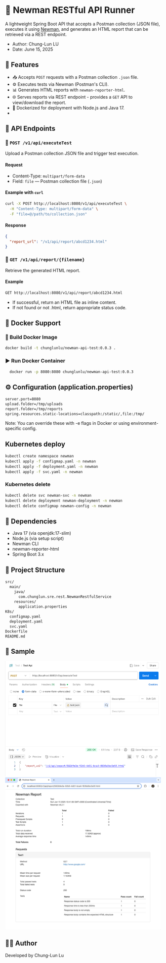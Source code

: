 # 🧪 Newman RESTful API Runner
A lightweight Spring Boot API that accepts a Postman collection (JSON file), executes it using [Newman](https://www.npmjs.com/package/newman), and generates an HTML report that can be retrieved via a REST endpoint.

- Author: Chung-Lun LU
- Date: June 15, 2025

## 🚀 Features
- 📥 Accepts `POST` requests with a Postman collection `.json` file.
- ⚙️ Executes tests via Newman (Postman's CLI).
- 📊 Generates HTML reports with `newman-reporter-html`.
- 🌐 Serves reports via REST endpoint - provides a `GET` API to view/download the report.
- 🐳 Dockerized for deployment with Node.js and Java 17.
- 

## 📡 API Endpoints

### 🔹 `POST /v1/api/executeTest`
Upload a Postman collection JSON file and trigger test execution.

#### Request
- Content-Type: `multipart/form-data`
- Field: `file` — Postman collection file (`.json`)

#### Example with `curl`
```bash
curl -X POST http://localhost:8080/v1/api/executeTest \
  -H "Content-Type: multipart/form-data" \
  -F "file=@/path/to/collection.json"
```

#### Response
```json
{
  "report_url": "/v1/api/report/abcd1234.html"
}
```

### 🔹 `GET /v1/api/report/{filename}`
Retrieve the generated HTML report.
#### Example
```bash
GET http://localhost:8080/v1/api/report/abcd1234.html
```
- If successful, return an HTML file as inline content.
- If not found or not .html, return appropriate status code.

## 🐳 Docker Support

### 🔧 Build Docker Image
```bash
docker build -t chunglunlu/newman-api-test:0.0.3 .
```
### ▶️ Run Docker Container
```bash
  docker run -p 8080:8080 chunglunlu/newman-api-test:0.0.3
```

## ⚙️ Configuration (application.properties)
```properties
server.port=8080
upload.folder=/tmp/uploads
report.folder=/tmp/reports
spring.resources.static-locations=classpath:/static/,file:/tmp/
```
Note: You can override these with -e flags in Docker or using environment-specific config.

## Kubernetes deploy
```bash
kubectl create namespace newman
kubectl apply -f configmap.yaml -n newman
kubectl apply -f deployment.yaml -n newman
kubectl apply -f svc.yaml -n newman
```

### Kubernetes delete
```bash
kubectl delete svc newman-svc -n newman
kubectl delete deployment newman-deployment -n newman
kubectl delete configmap newman-config -n newman
```

## 🔧 Dependencies
- Java 17 (via openjdk:17-slim)
- Node.js (via setup script)
- Newman CLI
- newman-reporter-html
- Spring Boot 3.x

## 📁 Project Structure
```
src/
  main/
    java/
      com.chunglun.sre.rest.NewmanRestfulService
    resources/
      application.properties
K8s/
  configmap.yaml
  deployment.yaml
  svc.yaml
Dockerfile
README.md
```
## 📄 Sample
![img.png](execuet.png)
![img_1.png](getReport.png)
## 👨‍💻️ Author
Developed by Chung-Lun Lu